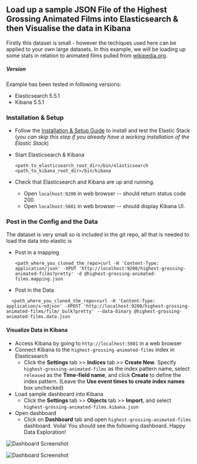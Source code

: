 ## Load up a sample JSON File of the Highest Grossing Animated Films into Elasticsearch & then Visualise the data in Kibana

Firstly this dataset is small - however the techiques used here can be applied to your own large datasets.
In this example, we will be loading up some stats in relation to animated films pulled from [wikipedia.org](https://en.wikipedia.org/wiki/List_of_highest-grossing_animated_films). 

##### Version
Example has been tested in following versions:
- Elasticsearch 5.5.1
- Kibana 5.5.1

### Installation & Setup

* Follow the [Installation & Setup Guide](https://github.com/elastic/examples/blob/master/Installation%20and%20Setup.md) to install and test the Elastic Stack (*you can skip this step if you already have a working installation of the Elastic Stack*)

* Start Elasticsearch & Kibana
  ```shell
  <path_to_elasticsearch_root_dir>/bin/elasticsearch
  <path_to_kibana_root_dir>/bin/kibana
  ```

* Check that Elasticsearch and Kibana are up and running.
  - Open `localhost:9200` in web browser -- should return status code 200
  - Open `localhost:5601` in web browser -- should display Kibana UI.

### Post in the Config and the Data 

The dataset is very small so is included in the git repo, all that is needed to load the data into elastic is 
* Post in a mapping
  ```shell
  <path_where_you_cloned_the_repo>curl -H 'Content-Type: application/json' -XPUT 'http://localhost:9200/highest-grossing-animated-films?pretty' -d @highest-grossing-animated-films.mapping.json
  ```
* Post in the Data
```shell
  <path_where_you_cloned_the_repo>curl -H 'Content-Type: application/x-ndjson' -XPOST 'http://localhost:9200/highest-grossing-animated-films/film/_bulk?pretty' --data-binary @highest-grossing-animated-films.data.json
  ```

#### Visualize Data in Kibana

* Access Kibana by going to `http://localhost:5601` in a web browser
* Connect Kibana to the `highest-grossing-animated-films` index in Elasticsearch
    * Click the **Settings** tab >> **Indices** tab >> **Create New**. Specify `highest-grossing-animated-films` as the index pattern name, select `released` as the **Time-field name**, and click **Create** to define the index pattern. (Leave the **Use event times to create index names** box unchecked)
* Load sample dashboard into Kibana
    * Click the **Settings** tab >> **Objects** tab >> **Import**, and select `highest-grossing-animated-films.kibana.json`
* Open dashboard
    * Click on **Dashboard** tab and open `highest-grossing-animated-films` dashboard. Voila! You should see the following dashboard. Happy Data Exploration!

![Dashboard Screenshot](https://github.com/swarmee/swarmee.datasets/highest-grossing-animated-films/blob/master/highest-grossing-animated-films.png)


![Dashboard Screenshot](https://github.com/swarmee/swarmee.datasets/highest-grossing-animated-films/master/highest-grossing-animated-films.png)
